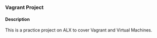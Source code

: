 ### Vagrant Project
#### Description
This is a practice project on ALX to cover Vagrant and Virtual Machines.
